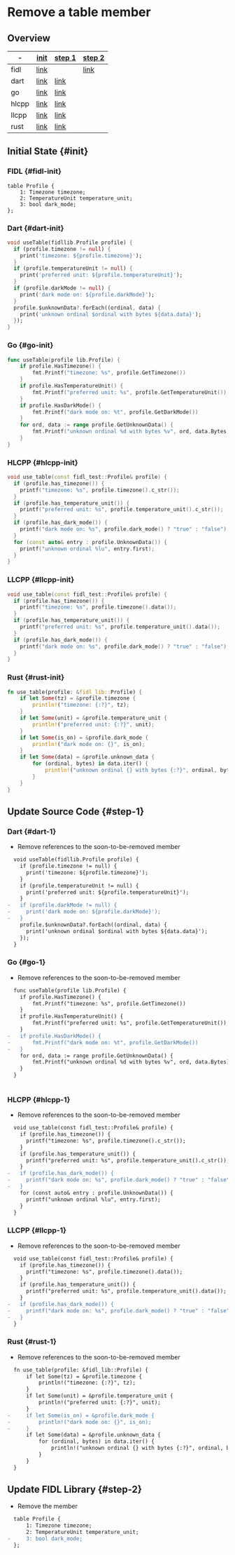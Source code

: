 <!-- WARNING: This file is machine generated by the source compatibility tool. -->
# Remove a table member
## Overview
-|[init](#init)|[step 1](#step-1)|[step 2](#step-2)
---|---|---|---
fidl|[link](#fidl-init)||[link](#fidl-2)
dart|[link](#dart-init)|[link](#dart-1)|
go|[link](#go-init)|[link](#go-1)|
hlcpp|[link](#hlcpp-init)|[link](#hlcpp-1)|
llcpp|[link](#llcpp-init)|[link](#llcpp-1)|
rust|[link](#rust-init)|[link](#rust-1)|

## Initial State {#init}
### FIDL {#fidl-init}
```fidl
table Profile {
    1: Timezone timezone;
    2: TemperatureUnit temperature_unit;
    3: bool dark_mode;
};
```
### Dart {#dart-init}
```dart
void useTable(fidllib.Profile profile) {
  if (profile.timezone != null) {
    print('timezone: ${profile.timezone}');
  }
  if (profile.temperatureUnit != null) {
    print('preferred unit: ${profile.temperatureUnit}');
  }
  if (profile.darkMode != null) {
    print('dark mode on: ${profile.darkMode}');
  }
  profile.$unknownData?.forEach((ordinal, data) {
    print('unknown ordinal $ordinal with bytes ${data.data}');
  });
}
```
### Go {#go-init}
```go
func useTable(profile lib.Profile) {
	if profile.HasTimezone() {
		fmt.Printf("timezone: %s", profile.GetTimezone())
	}
	if profile.HasTemperatureUnit() {
		fmt.Printf("preferred unit: %s", profile.GetTemperatureUnit())
	}
	if profile.HasDarkMode() {
		fmt.Printf("dark mode on: %t", profile.GetDarkMode())
	}
	for ord, data := range profile.GetUnknownData() {
		fmt.Printf("unknown ordinal %d with bytes %v", ord, data.Bytes)
	}
}

```
### HLCPP {#hlcpp-init}
```cpp
void use_table(const fidl_test::Profile& profile) {
  if (profile.has_timezone()) {
    printf("timezone: %s", profile.timezone().c_str());
  }
  if (profile.has_temperature_unit()) {
    printf("preferred unit: %s", profile.temperature_unit().c_str());
  }
  if (profile.has_dark_mode()) {
    printf("dark mode on: %s", profile.dark_mode() ? "true" : "false");
  }
  for (const auto& entry : profile.UnknownData()) {
    printf("unknown ordinal %lu", entry.first);
  }
}
```
### LLCPP {#llcpp-init}
```cpp
void use_table(const fidl_test::Profile& profile) {
  if (profile.has_timezone()) {
    printf("timezone: %s", profile.timezone().data());
  }
  if (profile.has_temperature_unit()) {
    printf("preferred unit: %s", profile.temperature_unit().data());
  }
  if (profile.has_dark_mode()) {
    printf("dark mode on: %s", profile.dark_mode() ? "true" : "false");
  }
}
```
### Rust {#rust-init}
```rust
fn use_table(profile: &fidl_lib::Profile) {
    if let Some(tz) = &profile.timezone {
        println!("timezone: {:?}", tz);
    }
    if let Some(unit) = &profile.temperature_unit {
        println!("preferred unit: {:?}", unit);
    }
    if let Some(is_on) = &profile.dark_mode {
        println!("dark mode on: {}", is_on);
    }
    if let Some(data) = &profile.unknown_data {
        for (ordinal, bytes) in data.iter() {
            println!("unknown ordinal {} with bytes {:?}", ordinal, bytes);
        }
    }
}
```
## Update Source Code {#step-1}
### Dart {#dart-1}
- Remove references to the soon-to-be-removed member

```diff
  void useTable(fidllib.Profile profile) {
    if (profile.timezone != null) {
      print('timezone: ${profile.timezone}');
    }
    if (profile.temperatureUnit != null) {
      print('preferred unit: ${profile.temperatureUnit}');
    }
-   if (profile.darkMode != null) {
-     print('dark mode on: ${profile.darkMode}');
-   }
    profile.$unknownData?.forEach((ordinal, data) {
      print('unknown ordinal $ordinal with bytes ${data.data}');
    });
  }

```
### Go {#go-1}
- Remove references to the soon-to-be-removed member

```diff
  func useTable(profile lib.Profile) {
  	if profile.HasTimezone() {
  		fmt.Printf("timezone: %s", profile.GetTimezone())
  	}
  	if profile.HasTemperatureUnit() {
  		fmt.Printf("preferred unit: %s", profile.GetTemperatureUnit())
  	}
- 	if profile.HasDarkMode() {
- 		fmt.Printf("dark mode on: %t", profile.GetDarkMode())
- 	}
  	for ord, data := range profile.GetUnknownData() {
  		fmt.Printf("unknown ordinal %d with bytes %v", ord, data.Bytes)
  	}
  }
  

```
### HLCPP {#hlcpp-1}
- Remove references to the soon-to-be-removed member

```diff
  void use_table(const fidl_test::Profile& profile) {
    if (profile.has_timezone()) {
      printf("timezone: %s", profile.timezone().c_str());
    }
    if (profile.has_temperature_unit()) {
      printf("preferred unit: %s", profile.temperature_unit().c_str());
    }
-   if (profile.has_dark_mode()) {
-     printf("dark mode on: %s", profile.dark_mode() ? "true" : "false");
-   }
    for (const auto& entry : profile.UnknownData()) {
      printf("unknown ordinal %lu", entry.first);
    }
  }

```
### LLCPP {#llcpp-1}
- Remove references to the soon-to-be-removed member

```diff
  void use_table(const fidl_test::Profile& profile) {
    if (profile.has_timezone()) {
      printf("timezone: %s", profile.timezone().data());
    }
    if (profile.has_temperature_unit()) {
      printf("preferred unit: %s", profile.temperature_unit().data());
    }
-   if (profile.has_dark_mode()) {
-     printf("dark mode on: %s", profile.dark_mode() ? "true" : "false");
-   }
  }

```
### Rust {#rust-1}
- Remove references to the soon-to-be-removed member

```diff
  fn use_table(profile: &fidl_lib::Profile) {
      if let Some(tz) = &profile.timezone {
          println!("timezone: {:?}", tz);
      }
      if let Some(unit) = &profile.temperature_unit {
          println!("preferred unit: {:?}", unit);
      }
-     if let Some(is_on) = &profile.dark_mode {
-         println!("dark mode on: {}", is_on);
-     }
      if let Some(data) = &profile.unknown_data {
          for (ordinal, bytes) in data.iter() {
              println!("unknown ordinal {} with bytes {:?}", ordinal, bytes);
          }
      }
  }

```
## Update FIDL Library {#step-2}
- Remove the member

```diff
  table Profile {
      1: Timezone timezone;
      2: TemperatureUnit temperature_unit;
-     3: bool dark_mode;
  };

```
